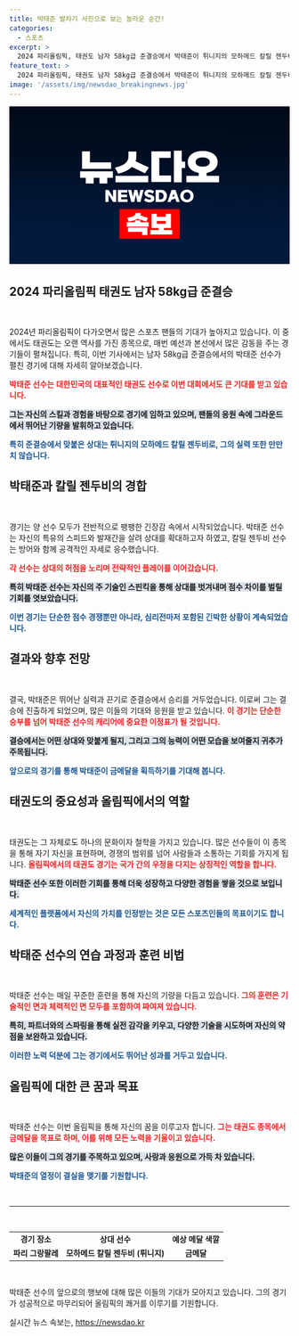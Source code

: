 ```yaml
---
title: 박태준 발차기 사진으로 보는 놀라운 순간!
categories:
  - 스포츠
excerpt: >
  2024 파리올림픽, 태권도 남자 58kg급 준결승에서 박태준이 튀니지의 모하메드 칼릴 젠두비와 맞붙어 접전을 펼쳤다. 그의 도전이 올림픽 역사에 어떤 흔적을 남길지 주목된다!
feature_text: >
  2024 파리올림픽, 태권도 남자 58kg급 준결승에서 박태준이 튀니지의 모하메드 칼릴 젠두비와 맞붙어 접전을 펼쳤다. 그의 도전이 올림픽 역사에 어떤 흔적을 남길지 주목된다!
image: '/assets/img/newsdao_breakingnews.jpg'
---
```


<p><img src="/assets/img/newsdao_breakingnews.jpg" alt="koreaapp 속보" /></p>

<h2 data-ke-size="size26">2024 파리올림픽 태권도 남자 58kg급 준결승</h2>

<p data-ke-size="size16">&nbsp;</p>

<p data-ke-size="size16">2024년 파리올림픽이 다가오면서 많은 스포츠 팬들의 기대가 높아지고 있습니다. 이 중에서도 태권도는 오랜 역사를 가진 종목으로, 매번 예선과 본선에서 많은 감동을 주는 경기들이 펼쳐집니다. 특히, 이번 기사에서는 남자 58kg급 준결승에서의 박태준 선수가 펼친 경기에 대해 자세히 알아보겠습니다.</p>

<p><b><span style="color: #ee2323;">박태준 선수는 대한민국의 대표적인 태권도 선수로 이번 대회에서도 큰 기대를 받고 있습니다.</span></b></p>

<p><b><span style="background-color: #21538527;">그는 자신의 스킬과 경험을 바탕으로 경기에 임하고 있으며, 팬들의 응원 속에 그라운드에서 뛰어난 기량을 발휘하고 있습니다.</span></b></p>

<p><b><span style="color: #1a5490;">특히 준결승에서 맞붙은 상대는 튀니지의 모하메드 칼릴 젠두비로, 그의 실력 또한 만만치 않습니다.</span></b></p>

<h2 data-ke-size="size26">박태준과 칼릴 젠두비의 경합</h2>

<p data-ke-size="size16">&nbsp;</p>

<p data-ke-size="size16">경기는 양 선수 모두가 전반적으로 팽팽한 긴장감 속에서 시작되었습니다. 박태준 선수는 자신의 특유의 스피드와 발재간을 살려 상대를 확대하고자 하였고, 칼릴 젠두비 선수는 방어와 함께 공격적인 자세로 응수했습니다.</p>

<p><b><span style="color: #ee2323;">각 선수는 상대의 허점을 노리며 전략적인 플레이를 이어갔습니다.</span></b></p>

<p><b><span style="background-color: #21538527;">특히 박태준 선수는 자신의 주 기술인 스핀킥을 통해 상대를 벗겨내며 점수 차이를 벌릴 기회를 엿보았습니다.</span></b></p>

<p><b><span style="color: #1a5490;">이번 경기는 단순한 점수 경쟁뿐만 아니라, 심리전마저 포함된 긴박한 상황이 계속되었습니다.</span></b></p>

<h2 data-ke-size="size26">결과와 향후 전망</h2>

<p data-ke-size="size16">&nbsp;</p>

<p data-ke-size="size16">결국, 박태준은 뛰어난 실력과 끈기로 준결승에서 승리를 거두었습니다. 이로써 그는 결승에 진출하게 되었으며, 많은 이들의 기대와 응원을 받고 있습니다. <b><span style="color: #ee2323;">이 경기는 단순한 승부를 넘어 박태준 선수의 캐리어에 중요한 이정표가 될 것입니다.</span></b> 

<b><span style="background-color: #21538527;">결승에서는 어떤 상대와 맞붙게 될지, 그리고 그의 능력이 어떤 모습을 보여줄지 귀추가 주목됩니다.</span></b>

<b><span style="color: #1a5490;">앞으로의 경기를 통해 박태준이 금메달을 획득하기를 기대해 봅니다.</span></b>

<h2 data-ke-size="size26">태권도의 중요성과 올림픽에서의 역할</h2>

<p data-ke-size="size16">&nbsp;</p>

<p data-ke-size="size16">태권도는 그 자체로도 하나의 문화이자 철학을 가지고 있습니다. 많은 선수들이 이 종목을 통해 자기 자신을 표현하며, 경쟁의 범위를 넘어 사람들과 소통하는 기회를 가지게 됩니다. <b><span style="color: #ee2323;">올림픽에서의 태권도 경기는 국가 간의 우정을 다지는 상징적인 역할을 합니다.</span></b>

<b><span style="background-color: #21538527;">박태준 선수 또한 이러한 기회를 통해 더욱 성장하고 다양한 경험을 쌓을 것으로 보입니다.</span></b>

<b><span style="color: #1a5490;">세계적인 플랫폼에서 자신의 가치를 인정받는 것은 모든 스포츠인들의 목표이기도 합니다.</span></b>

<h2 data-ke-size="size26">박태준 선수의 연습 과정과 훈련 비법</h2>

<p data-ke-size="size16">&nbsp;</p>

<p data-ke-size="size16">박태준 선수는 매일 꾸준한 훈련을 통해 자신의 기량을 다듬고 있습니다. <b><span style="color: #ee2323;">그의 훈련은 기술적인 면과 체력적인 면 모두를 포함하여 짜여져 있습니다.</span></b>

<b><span style="background-color: #21538527;">특히, 파트너와의 스파링을 통해 실전 감각을 키우고, 다양한 기술을 시도하며 자신의 약점을 보완하고 있습니다.</span></b>

<b><span style="color: #1a5490;">이러한 노력 덕분에 그는 경기에서도 뛰어난 성과를 거두고 있습니다.</span></b>

<h2 data-ke-size="size26">올림픽에 대한 큰 꿈과 목표</h2>

<p data-ke-size="size16">&nbsp;</p>

<p data-ke-size="size16">박태준 선수는 이번 올림픽을 통해 자신의 꿈을 이루고자 합니다. <b><span style="color: #ee2323;">그는 태권도 종목에서 금메달을 목표로 하며, 이를 위해 모든 노력을 기울이고 있습니다.</span></b>

<b><span style="background-color: #21538527;">많은 이들이 그의 경기를 주목하고 있으며, 사랑과 응원으로 가득 차 있습니다.</span></b>

<b><span style="color: #1a5490;">박태준의 열정이 결실을 맺기를 기원합니다.</span></b>

<p data-ke-size="size16">&nbsp;</p>

<hr>

<p data-ke-size="size16">&nbsp;</p>

<table style="width: 100%; border-collapse: collapse;">
<tr>
<td style="text-align: center; height: 17px;"><b>경기 장소</b></td>
<td style="text-align: center; height: 17px;"><b>상대 선수</b></td>
<td style="text-align: center; height: 17px;"><b>예상 메달 색깔</b></td>
</tr>
<tr>
<td style="text-align: center; height: 17px;"><b>파리 그랑팔레</b></td>
<td style="text-align: center; height: 17px;"><b>모하메드 칼릴 젠두비 (튀니지)</b></td>
<td style="text-align: center; height: 17px;"><b>금메달</b></td>
</tr>
</table>

<p data-ke-size="size16">&nbsp;</p>

<p data-ke-size="size16">박태준 선수의 앞으로의 행보에 대해 많은 이들의 기대가 모아지고 있습니다. 그의 경기가 성공적으로 마무리되어 올림픽의 쾌거를 이루기를 기원합니다.</p>
실시간 뉴스 속보는, <a href="https://newsdao.kr" rel="dofollow">https://newsdao.kr</a>


